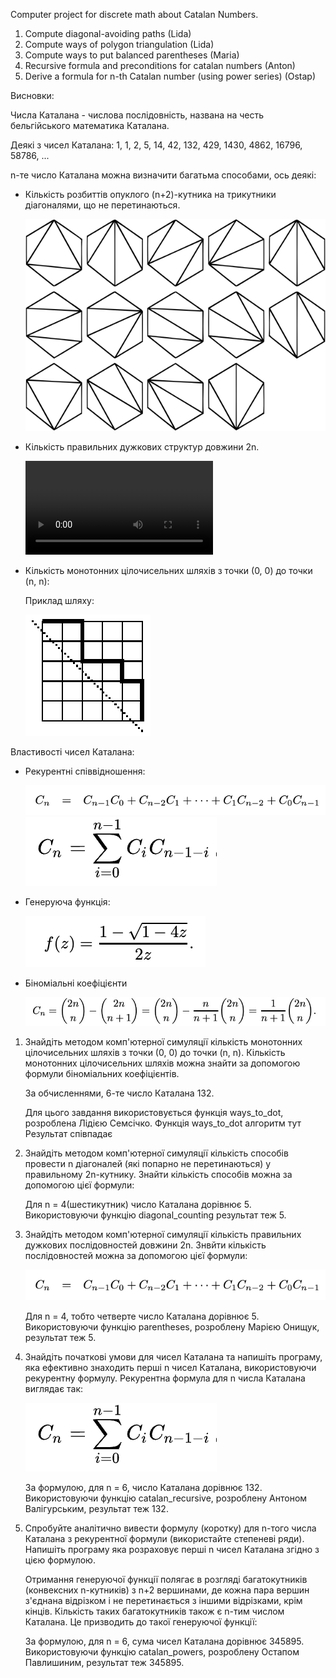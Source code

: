 Computer project for discrete math about Catalan Numbers.
1) Compute diagonal-avoiding paths (Lida)
2) Compute ways of polygon triangulation (Lida)
3) Compute ways to put balanced parentheses (Maria)
4) Recursive formula and preconditions for catalan numbers (Anton)
5) Derive a formula for n-th Catalan number (using power series) (Ostap)

Висновки:

Числа Каталана - числова послідовність, названа на честь бельгійського математика Каталана. 

Деякі з чисел Каталана: 1, 1, 2, 5, 14, 42, 132, 429, 1430, 4862, 16796, 58786, ...

n-те число Каталана можна визначити багатьма способами, ось деякі:

- Кількість розбиттів опуклого (n+2)-кутника на трикутники діагоналями, що не перетинаються.

   ![Polygons](polygons.jpeg)

- Кількість правильних дужкових структур довжини 2n.

   ![Parentheses animation](parenteses.mp4)
   
- Кількість монотонних цілочисельних шляхів з точки (0, 0) до точки (n, n):

   Приклад шляху:

   ![Diagonals](diagonals.jpeg)

Властивості чисел Каталана:

- Рекурентні співвідношення:

   ![Recursive formula](rec_formula.jpeg)
   ![recurrent formula](cat.jpeg)

- Генеруюча функція:

   ![Generative formula](gen_formula.jpeg)

- Біноміальні коефіцієнти

   ![Way formula](way_formula.jpeg)

1. Знайдіть методом комп'ютерної симуляції кількість монотонних цілочисельних шляхів з точки (0, 0) до точки (n, n).
   Кількість монотонних цілочисельних шляхів можна знайти за допомогою формули біноміальних коефіцієнтів.
   
   За обчисленнями, 6-те число Каталана 132.
   
   Для цього завдання використовується функція ways_to_dot, розроблена Лідією Семсічко.
   Функція ways_to_dot алгоритм тут
   Результат співпадає 
   
3. Знайдіть методом комп'ютерної симуляції кількість способів провести n діагоналей (які попарно не перетинаються) у правильному 2n-кутнику.
   Знайти кількість способів можна за допомогою цієї формули:
   
   
   
   Для n = 4(шестикутник) число Каталана дорівнює 5.
   Використовуючи функцію diagonal_counting результат теж 5.
   
4. Знайдіть методом комп'ютерної симуляції кількість правильних дужкових послідовностей довжини 2n.
   Знвйти кількість послідовностей можна за допомогою цієї формули:
   
   ![Recursive formula](rec_formula.jpeg)

   Для n = 4, тобто четверте число Каталана дорівнює 5.
   Використовуючи функцію parentheses, розроблену Марією Онищук, результат теж 5.
   
5. Знайдіть початкові умови для чисел Каталана та напишіть програму, яка ефективно знаходить перші n чисел Каталана, використовуючи рекурентну формулу.
   Рекурентна формула для n числа Каталана виглядає так:
   
   ![Catalan number](cat.jpeg)

   За формулою, для n = 6, число Каталана дорівнює 132.
   Використовуючи функцію catalan_recursive, розроблену Антоном Валігурським, результат теж 132.

6. Спробуйте аналітично вивести формулу (коротку) для n-того числа Каталана з рекурентної формули (використайте степеневі ряди). Напишіть програму яка розраховує перші n чисел Каталана згідно з цією формулою.
   
   Отримання генеруючої функції полягає в розгляді багатокутників (конвексних n-кутників) з n+2 вершинами, де кожна пара вершин з'єднана відрізком і не перетинається з іншими відрізками, крім кінців. Кількість таких багатокутників також є n-тим числом Каталана. Це призводить до такої генеруючої функції:

   
   
   За формулою, для n = 6, cума чисел Каталана дорівнює 345895.
   Використовуючи функцію catalan_powers, розроблену Остапом Павлишиним, результат теж 345895.
